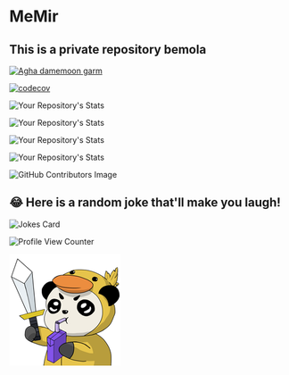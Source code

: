 # MeMir

## This is a private repository bemola

[![Agha damemoon garm](https://github.com/MohammadMoshtagh/MeMir/actions/workflows/dotnet-package.yml/badge.svg?branch=main&event=push)](https://github.com/MohammadMoshtagh/MeMir/actions/workflows/dotnet-package.yml)

[![codecov](https://codecov.io/gh/MohammadMoshtagh/MeMir/branch/main/graph/badge.svg?token=1LSS4ANS9C)](https://codecov.io/gh/MohammadMoshtagh/MeMir)

![Your Repository's Stats](https://github-readme-stats.vercel.app/api?username=MohammadMoshtagh&show_icons=true)

![Your Repository's Stats](https://github-readme-stats.vercel.app/api?username=Mir-Abedi&show_icons=true)

![Your Repository's Stats](https://github-readme-stats.vercel.app/api/top-langs/?username=MohammadMoshtagh&theme=blue-green)

![Your Repository's Stats](https://github-readme-stats.vercel.app/api/top-langs/?username=Mir-Abedi&theme=blue-green)

![GitHub Contributors Image](https://contrib.rocks/image?repo=MohammadMoshtagh/MeMir)

## 😂 Here is a random joke that'll make you laugh!
![Jokes Card](https://readme-jokes.vercel.app/api)

![Profile View Counter](https://komarev.com/ghpvc/?username=Mir-Abedi)

![This is mio](panda.png)
